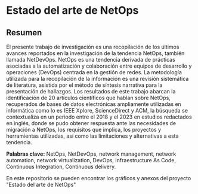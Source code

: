 # Estado del arte de NetOps
## Resumen 

El presente trabajo de investigación es una recopilación de los últimos avances reportados en la investigación de la tendencia NetOps, también llamada NetDevOps. NetOps es una tendencia derivada de prácticas asociadas a la automatización y colaboración entre equipos de desarrollo y operaciones (DevOps) centrada en la gestión de redes. La metodología utilizada para la recopilación de la información es una revisión sistemática de literatura, asistida por el método de síntesis narrativa para la presentación de hallazgos. Los resultados de este trabajo abarcan la identificación de 20 artículos científicos que hablan sobre NetOps, recuperados de bases de datos electrónicas ampliamente utilizadas en informática como lo es IEEE Xplore, ScienceDirect y ACM, la búsqueda se contextualiza en un periodo entre el 2018 y el 2023 en estudios redactados en inglés, donde se pudo obtener respuesta ante las necesidades de migración a NetOps, los requisitos que implica, los proyectos y herramientas utilizadas, así como las limitaciones y alternativas a esta tendencia. 

**Palabras clave:** NetOps, NetDevOps, network management, network automation, network virtualization, DevOps, Infraestructure As Code, Continuous Integration, Continuous delivery.

En este repositorio se pueden encontrar los gráficos y anexos del proyecto "Estado del arte de NetOps"

